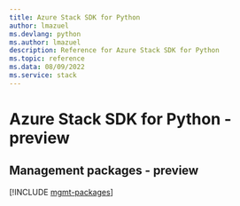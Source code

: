```yaml
---
title: Azure Stack SDK for Python
author: lmazuel
ms.devlang: python
ms.author: lmazuel
description: Reference for Azure Stack SDK for Python
ms.topic: reference
ms.data: 08/09/2022
ms.service: stack
---
```

# Azure Stack SDK for Python - preview

## Management packages - preview
[!INCLUDE [mgmt-packages](stack-mgmt-index.md)]